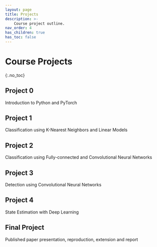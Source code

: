 ```yaml
---
layout: page
title: Projects
description: >-
    Course project outline.
nav_order: 4
has_children: true
has_toc: false
---
```


# Course Projects
{:.no_toc}

<!-- ## Table of contents
{: .no_toc .text-delta }

1. TOC
{:toc}

--- -->


## Project 0

Introduction to Python and PyTorch

## Project 1

Classification using K-Nearest Neighbors and Linear Models

## Project 2

Classification using Fully-connected and Convolutional Neural Networks

## Project 3

Detection using Convolutional Neural Networks

## Project 4

State Estimation with Deep Learning

## Final Project

Published paper presentation, reproduction, extension and report

